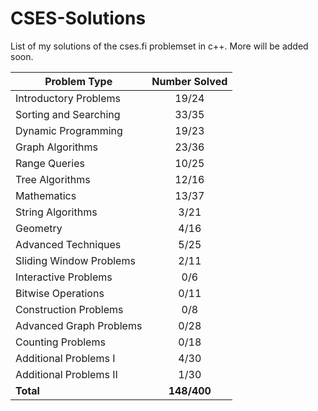 # CSES-Solutions

List of my solutions of the cses.fi problemset in c++. More will be added soon.

| Problem Type            | Number Solved |
| ----------------------- | :-----------: |
| Introductory Problems   |     19/24     |
| Sorting and Searching   |     33/35     |
| Dynamic Programming     |     19/23     |
| Graph Algorithms        |     23/36     |
| Range Queries           |     10/25     |
| Tree Algorithms         |     12/16     |
| Mathematics             |     13/37     |
| String Algorithms       |     3/21      |
| Geometry                |     4/16      |
| Advanced Techniques     |     5/25      |
| Sliding Window Problems |     2/11      |
| Interactive Problems    |      0/6      |
| Bitwise Operations      |     0/11      |
| Construction Problems   |      0/8      |
| Advanced Graph Problems |     0/28      |
| Counting Problems       |     0/18      |
| Additional Problems I   |     4/30      |
| Additional Problems II  |     1/30      |
| **Total**               |  **148/400**  |
